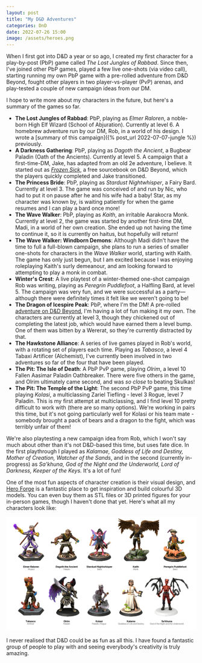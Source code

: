 ```yaml
---
layout: post
title: "My D&D Adventures"
categories: DnD
date: 2022-07-26 15:00
image: /assets/heroes.png
---
```


When I first got into D&D a year or so ago, I created my first character for a play-by-post (PbP) game called *The Lost Jungles of Rabbad*. Since then, I've joined other PbP games, played a few live one-shots (via video call), starting running my own PbP game with a pre-rolled adventure from D&D Beyond, fought other players in two player-vs-player (PvP) arenas, and play-tested a couple of new campaign ideas from our DM.

I hope to write more about my characters in the future, but here's a summary of the games so far.

* **The Lost Jungles of Rabbad**: PbP, playing as *Elmer Raloren*, a noble-born High Elf Wizard (School of Abjuration). Currently at level 6. A homebrew adventure run by our DM, Rob, in a world of his design. I wrote a [summary of this campaign]({% post_url 2022-07-07-jungle %}) previously.
* **A Darkness Gathering**: PbP, playing as *Dagoth the Ancient*, a Bugbear Paladin (Oath of the Ancients). Currently at level 5. A campaign that a first-time-DM, Jake, has adapted from an old 2e adventure, I believe. It started out as *[Frozen Sick](https://www.dndbeyond.com/sources/wa/frozen-sick)*, a free sourcebook on D&D Beyond, which the players quickly completed and Jake transitioned.
* **The Princess Bride**: PbP, playing as *Stardust Nightwhisper*, a Fairy Bard. Currently at level 3. The game was conceived of and run by Nic, who had to put it on pause after he and his wife had a baby! Star, as my character was known by, is waiting patiently for when the game resumes and I can play a bard once more!
* **The Wave Walker**: PbP, playing as *Kaith*, an irritable Aarakocra Monk. Currently at level 2, the game was started by another first-time DM, Madi, in a world of her own creation. She ended up not having the time to continue it, so it is currently on haitus, but hopefully will return!
* **The Wave Walker: Windborn Demons**: Although Madi didn't have the time to full a full-blown campaign, she plans to run a series of smaller one-shots for characters in the *Wave Walker* world, starting with Kaith. The game has only just begun, but I am excited because I was enjoying roleplaying Kaith's surly demeanour, and am looking forward to attempting to play a monk in combat.
* **Winter's Crest**: A live playtest of a winter-themed one-shot campaign Rob was writing, playing as *Peregrin Puddlefoot*, a Halfling Bard, at level 5. The campaign was very fun, and we were successful as a party—although there were definitely times it felt like we weren't going to be!
* **The Dragon of Icespire Peak**: PbP, where I'm the DM! A pre-rolled [adventure on D&D Beyond](https://www.dndbeyond.com/sources/doip), I'm having a lot of fun making it my own. The characters are currently at level 3, though they chickened out of completing the latest job, which would have earned them a level bump. One of them was bitten by a Wererat, so they're currently distracted by that.
* **The Hawkstone Alliance**: A series of live games played in Rob's world, with a rotating set of players each time. Playing as *Tabasco*, a level 4 Tabaxi Artificer (Alchemist), I've currently been involved in two adventures so far of the four that have been played.
* **The Pit: The Isle of Death**: A PbP PvP game, playing *Olrim*, a level 10 Fallen Aasimar Paladin Oathbreaker. There were five others in the game, and Olrim ultimately came second, and was *so close* to beating Skulkas!
* **The Pit: The Temple of the Light**: The second PbP PvP game, this time playing *Kolasi*, a multiclassing Zariel Tiefling - level 3 Rogue, level 7 Paladin. This is my first attempt at multiclassing, and I find level 10 pretty difficult to work with (there are so many options). We're working in pairs this time, but it's not going particularly well for Kolasi or his team mate - somebody brought a pack of bears and a dragon to the fight, which was terribly unfair of them!

We're also playtesting a new campaign idea from Rob, which I won't say much about other than it's not D&D-based this time, but uses fate dice. In the first playthrough I played as *Kalamae, Goddess of Life and Destiny, Mother of Creation, Watcher of the Sands*, and in the second (currently in-progress) as *Sa'khuna, God of the Night and the Underworld, Lord of Darkness, Keeper of the Keys.* It's a lot of fun!

One of the most fun aspects of character creation is their visual design, and [Hero Forge](https://www.heroforge.com/) is a fantastic place to get inspiration and build colourful 3D models. You can even buy them as STL files or 3D printed figures for your in-person games, though I haven't done that yet. Here's what all my characters look like:

![Hero Forge designs of my characters](/assets/heroes.png)

I never realised that D&D could be as fun as all this. I have found a fantastic group of people to play with and seeing everybody's creativity is truly amazing.

